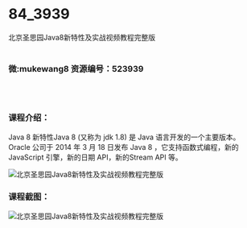 # 84_3939
北京圣思园Java8新特性及实战视频教程完整版
<br/></br>
<h3>微:mukewang8 资源编号：523939</h3>
<br/></br>
<h3>课程介绍：</h3>
<p>Java 8 新特性Java 8 (又称为 jdk 1.8) 是 Java 语言开发的一个主要版本。 Oracle 公司于 2014 年 3 月 18 日发布 Java 8 ，它支持函数式编程，新的 JavaScript 引擎，新的日期 API，新的Stream API 等。</p>
<p><img src="https://www.ko996.com/wp-content/uploads/img/2018/09/3-51-300x219.jpg" alt="北京圣思园Java8新特性及实战视频教程完整版"></p>
<h3>课程截图：</h3>
<p><img src="https://www.ko996.com/wp-content/uploads/img/2018/09/2-84.png" alt="北京圣思园Java8新特性及实战视频教程完整版"></p>

